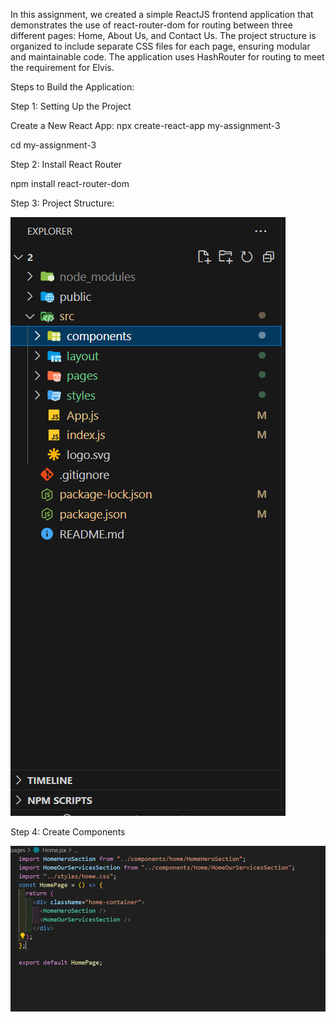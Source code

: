 In this assignment, we created a simple ReactJS frontend application that demonstrates the use of react-router-dom for routing between three different pages: Home, About Us, and Contact Us. The project structure is organized to include separate CSS files for each page, ensuring modular and maintainable code. The application uses HashRouter for routing to meet the requirement for Elvis.

Steps to Build the Application:

Step 1: Setting Up the Project

Create a New React App: npx create-react-app my-assignment-3

cd my-assignment-3

Step 2: Install React Router

npm install react-router-dom

Step 3: Project Structure:

![alt text](image.png)

Step 4: Create Components

![alt text](image-1.png)
